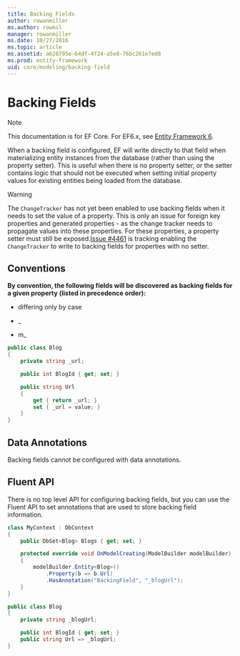 ```yaml
---
title: Backing Fields
author: rowanmiller
ms.author: rowmil
manager: rowanmiller
ms.date: 10/27/2016
ms.topic: article
ms.assetid: a628795e-64df-4f24-a5e8-76bc261e7ed8
ms.prod: entity-framework
uid: core/modeling/backing-field
---
```

# Backing Fields

> [!NOTE]
> This documentation is for EF Core. For EF6.x, see [Entity Framework 6](../../ef6/index.md).

When a backing field is configured, EF will write directly to that field when materializing entity instances from the database (rather than using the property setter). This is useful when there is no property setter, or the setter contains logic that should not be executed when setting initial property values for existing entities being loaded from the database.

> [!WARNING]
> The `ChangeTracker` has not yet been enabled to use backing fields when it needs to set the value of a property. This is only an issue for foreign key properties and generated properties - as the change tracker needs to propagate values into these properties. For these properties, a property setter must still be exposed.[Issue #4461](https://github.com/aspnet/EntityFramework/issues/4461) is tracking enabling the `ChangeTracker` to write to backing fields for properties with no setter.

## Conventions

**By convention, the following fields will be discovered as backing fields for a given property (listed in precedence order):**

* <propertyName> differing only by case

* _<propertyName>

* m_<propertyName>

<!-- [!code-csharp[Main](samples/core/Modeling/Conventions/Samples/BackingField.cs?highlight=3,7,8,9,10,11)] -->
````csharp
public class Blog
{
    private string _url;

    public int BlogId { get; set; }

    public string Url
    {
        get { return _url; }
        set { _url = value; }
    }
}
````

## Data Annotations

Backing fields cannot be configured with data annotations.

## Fluent API

There is no top level API for configuring backing fields, but you can use the Fluent API to set annotations that are used to store backing field information.

<!-- [!code-csharp[Main](samples/core/Modeling/FluentAPI/Samples/BackingField.cs?highlight=7,8,9,15,18)] -->
````csharp
class MyContext : DbContext
{
    public DbSet<Blog> Blogs { get; set; }

    protected override void OnModelCreating(ModelBuilder modelBuilder)
    {
        modelBuilder.Entity<Blog>()
            .Property(b => b.Url)
            .HasAnnotation("BackingField", "_blogUrl");
    }
}

public class Blog
{
    private string _blogUrl;

    public int BlogId { get; set; }
    public string Url => _blogUrl;
}
````
